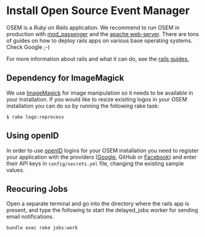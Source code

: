 # Install Open Source Event Manager
OSEM is a *Ruby on Rails* application. We recommend to run OSEM in production with [mod_passenger](https://www.phusionpassenger.com/download/#open_source)
and the [apache web-server](https://www.apache.org/). There are tons of guides on how to deploy rails apps on various
base operating systems. Check Google ;-)

For more information about rails and what it can do, see the [rails guides.](http://guides.rubyonrails.org/getting_started.html)

## Dependency for ImageMagick
We use [ImageMagick](http://imagemagick.org/) for image manipulation so it needs to be available in your installation.
If you would like to resize exisiting logos in your OSEM installation you can do so by running the following rake task:

```shell
$ rake logo:reprocess
```

## Using openID
In order to use [openID](http://openid.net/) logins for your OSEM installation you need to register your application with the providers ([Google](https://code.google.com/apis/console#:access), GitHub or [Facebook](https://developers.facebook.com/)) and enter their API keys in `config/secrets.yml` file, changing the existing sample values.


## Reocuring Jobs
Open a separate terminal and go into the directory where the rails app is present, and type the following to start the delayed_jobs worker for sending email notifications.
```
bundle exec rake jobs:work
```
